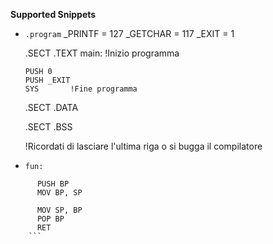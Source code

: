 **Supported Snippets**
* `.program`
    _PRINTF = 127
    _GETCHAR = 117
    _EXIT = 1

    .SECT .TEXT
    main:		!Inizio programma
      
      PUSH 0
      PUSH _EXIT
      SYS		!Fine programma

    .SECT .DATA
      
    .SECT .BSS
      
    !Ricordati di lasciare l'ultima riga o si bugga il compilatore
    

* `fun:`
```    fun:
      PUSH BP
      MOV BP, SP
      
      MOV SP, BP
      POP BP
      RET
    ```
